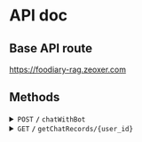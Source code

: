 # API doc

## Base API route

https://foodiary-rag.zeoxer.com

## Methods

<details>
 <summary><code>POST</code> <code><b>/</b></code> <code>chatWithBot</code></summary>

### Body Parameters

> | name       | type     | data type | description |
> | ---------- | -------- | --------- | ----------- |
> | user_id    | required | string    | 用戶 ID     |
> | query_text | required | string    | 提問內容    |

### Responses

> | http code | response              |
> | --------- | --------------------- |
> | `200`     | JSON object (content) |
> | `400`     | JSON object (error)   |

### Example

> ```js
> curl -X POST -H "Content-Type: application/json" --data '{ "user_id": "user_0", "query_text": "請推薦一份適合運動過後食用的食物組合" }' https://foodiary-rag.zeoxer.com/chatWithBot
> ```

</details>

<details>
 <summary><code>GET</code> <code><b>/</b></code> <code>getChatRecords/{user_id}</code></summary>

### Query Parameters

> | name      | type     | data type | description                          |
> | --------- | -------- | --------- | ------------------------------------ |
> | timestamp | required | float     | 前次獲取訊息的最早時間 (預設為 None) |

### Responses

> | http code | response              |
> | --------- | --------------------- |
> | `200`     | JSON object (content) |
> | `400`     | JSON object (error)   |

### Example

> ```js
> curl -X GET -H "Content-Type: application/json" https://foodiary-rag.zeoxer.com/getChatRecords/user_0?timestamp=
> ```

</details>
